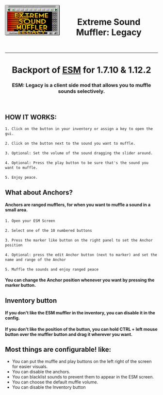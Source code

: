 <img align="left" width="180" height="100" src="src/main/resources/esm_logo.png">
<h1 align="center"> Extreme Sound Muffler: Legacy</h1>
<br/>

---
<h1 align="center">Backport of <a href= https://github.com/LeoBeliik/ExtremeSoundMuffler> ESM</a> for 1.7.10 & 1.12.2</h1>
<h3 align="center"> ESM: Legacy is a client side mod that allows you to muffle sounds selectively. </h3>
<br/>



## HOW IT WORKS:

    1. Click on the button in your inventory or assign a key to open the gui.

    2. Click on the button next to the sound you want to muffle.

    3. Optional: Set the volume of the sound dragging the slider around.

    4. Optional: Press the play button to be sure that's the sound you want to muffle.

    5. Enjoy peace.

## What about Anchors?
#### Anchors are ranged mufflers, for when you want to muffle a sound in a small area.

    1. Open your ESM Screen

    2. Select one of the 10 numbered buttons

    3. Press the marker like button on the right panel to set the Anchor position

    4. Optional: press the edit Anchor button (next to marker) and set the name and range of the Anchor

    5. Muffle the sounds and enjoy ranged peace

#### You can change the Anchor position whenever you want by pressing the marker button.

## Inventory button

#### If you don't like the ESM muffler in the inventory, you can disable it in the config.
#### If you don't like the position of the button, you can hold CTRL + left mouse button over the muffler button and drag it wherever you want.

## Most things are configurable! like:

 - You can put the muffle and play buttons on the left right of the screen for easier visuals.
 - You can disable the anchors.
 - You can blacklist sounds to prevent them to appear in the ESM screen.
 - You can choose the default muffle volume.
 - You can disable the Inventory button
